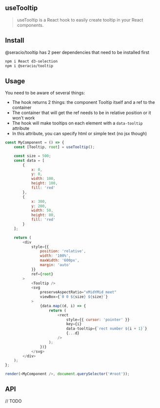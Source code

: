 ## useTooltip

> useTooltip is a React hook to easily create tooltip in your React components.

## Install

@seracio/tooltip has 2 peer dependencies that need to be installed first

```bash
npm i React d3-selection
npm i @seracio/tooltip
```

## Usage

You need to be aware of several things:

-   The hook returns 2 things: the component Tooltip itself and a ref to the container
-   The container that will get the ref needs to be in relative position or it won't work
-   The hook will make tooltips on each element with a `data-tooltip` attribute
-   In this attribute, you can specify html or simple text (no jsx though)

```js
const MyComponent = () => {
    const [Tooltip, root] = useTooltip();

    const size = 500;
    const data = [
        {
            x: 0,
            y: 0,
            width: 100,
            height: 100,
            fill: 'red'
        },
        {
            x: 300,
            y: 200,
            width: 50,
            height: 80,
            fill: 'red'
        }
    ];

    return (
        <div
            style={{
                position: 'relative',
                width: '100%',
                maxWidth: '600px',
                margin: 'auto'
            }}
            ref={root}
        >
            <Tooltip />
            <svg
                preserveAspectRatio="xMidYMid meet"
                viewBox={`0 0 ${size} ${size}`}
            >
                {data.map((d, i) => {
                    return (
                        <rect
                            style={{ cursor: 'pointer' }}
                            key={i}
                            data-tooltip={`rect number ${i + 1}`}
                            {...d}
                        />
                    );
                })}
            </svg>
        </div>
    );
};

render(<MyComponent />, document.querySelector('#root'));
```

## API

// TODO
